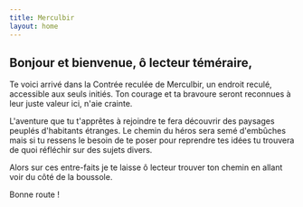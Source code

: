 ```yaml
---
title: Merculbir
layout: home
---
```


## Bonjour et bienvenue, ô lecteur téméraire,

Te voici arrivé dans la Contrée reculée de Merculbir, un endroit reculé, accessible aux seuls initiés. Ton courage et ta bravoure seront reconnues à leur juste valeur ici, n'aie crainte.

L'aventure que tu t'apprêtes à rejoindre te fera découvrir des paysages peuplés d'habitants étranges. Le chemin du héros sera semé d'embûches mais si tu ressens le besoin de te poser pour reprendre tes idées tu trouvera de quoi réfléchir sur des sujets divers.

Alors sur ces entre-faits je te laisse ô lecteur trouver ton chemin en allant voir du côté de la boussole.

Bonne route !
